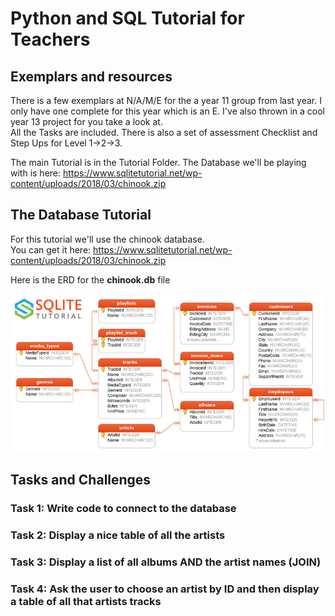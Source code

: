 # Python and SQL Tutorial for Teachers

## Exemplars and resources
There is a few exemplars at N/A/M/E for the a year 11 group from last year. I only have one complete for this year which is an E. I've also thrown in a cool year 13 project for you take a look at.  
All the Tasks are included. There is also a set of assessment Checklist and Step Ups for Level 1->2->3.  
  
The main Tutorial is in the Tutorial Folder. 
The Database we'll be playing with is here:  https://www.sqlitetutorial.net/wp-content/uploads/2018/03/chinook.zip


## The Database Tutorial
For this tutorial we'll use the chinook database.  
You can get it here: https://www.sqlitetutorial.net/wp-content/uploads/2018/03/chinook.zip  
  

Here is the ERD for the **chinook.db** file
  
  
![chinook ERD](Tutorial/images/sqlite-sample-database-color.jpg)

## Tasks and Challenges
### Task 1: Write code to connect to the database
### Task 2: Display a nice table of all the artists
### Task 3: Display a list of all albums AND the artist names (JOIN)
### Task 4: Ask the user to choose an artist by ID and then display a table of all that artists tracks